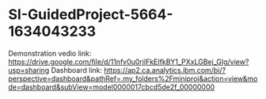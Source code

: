 # SI-GuidedProject-5664-1634043233
Demonstration vedio link: https://drive.google.com/file/d/11nfv0u0rjlFkEIfkBY1_PXxLGBej_GIg/view?usp=sharing
Dashboard link: https://ap2.ca.analytics.ibm.com/bi/?perspective=dashboard&pathRef=.my_folders%2Fminiproj&action=view&mode=dashboard&subView=model0000017cbcd5de2f_00000000
